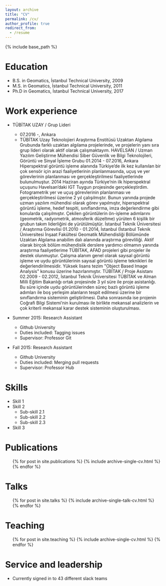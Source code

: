 ```yaml
---
layout: archive
title: "CV"
permalink: /cv/
author_profile: true
redirect_from:
  - /resume
---
```


{% include base_path %}

Education
======
* B.S. in Geomatics, İstanbul Technical University, 2009
* M.S. in Geomatics, İstanbul Technical University, 2011
* Ph.D in Geomatics, İstanbul Technical University, 2017

Work experience
======
* TÜBİTAK UZAY / Grup Lideri
  * 07.2016 -,  Ankara
  * TÜBİTAK Uzay Teknolojieri Araştırma Enstitüsü Uzaktan Algılama Grubunda farklı uzaktan algılama projelerinde, ve projelerin yanı sıra grup lideri olarak aktif olarak çalışmaktayım. 
HAVELSAN / Uzman Yazılım Geliştirme Mühendisi
Siber Güvenlik ve Bilgi Teknolojileri, Görüntü ve Sinyal İşleme Grubu
01.2014 - 07.2016, Ankara
Hiperspektral görüntü işleme alanında Türkiye’de ilk kez kullanılan bir çok sensör için arazi faaliyetlerinin planlanmasında, uçuş ve yer görevlerinin planlanması ve gerçekleştirilmesi faaliyetlerinde bulunulmuştur. 2014 Haziran ayında Türkiye’nin ilk hiperspektral uçuşunu Havelsan’daki IGT Tuygun projesinde gerçekleştirdim. Fotogrametrik yer ve uçuş görevlerinin planlanması ve gerçekleştirilmesi üzerine 2 yıl çalışılmıştır. Bunun yanında projede uzman yazılım mühendisi olarak görev yapılmıştır, hiperspektral görüntü işleme, hedef tespiti, sınıflandırma, imza değerlendirme gibi konularda çalışılmıştır. Çekilen görüntülerin ön-işleme adımlarını (geometrik, radyometrik, atmosferik düzeltme) yürüten 6 kişilik bir grubun takım liderliğini de yürütülmüştür.
İstanbul Teknik Üniversitesi / Araştırma Görevlisi
01.2010 - 01.2014,  İstanbul
(İstanbul Teknik Üniversitesi İnşaat Fakültesi Geomatik Mühendisliği Bölümünde Uzaktan Algılama anabilim dalı alanında araştırma görevliliği. Aktif olarak birçok bölüm mühendislik derslere yardımcı olmamın yanında araştırma faaliyetlerime TÜBİTAK, AFAD projeleri gibi projeler ile destek olunmuştur. Çalışma alanım genel olarak sayısal görüntü işleme ve uydu görüntülerinin sayısal görüntü işleme teknikleri ile değerlendirilmesidir. Yüksek lisans tezim "Object Based Image Analysis" konusu üzerine hazırlanmıştır.
TÜBİTAK / Proje Asistanı
02.2009 - 02.2012,  İstanbul Teknik Üniversitesi
TÜBİTAK ve Alman Milli Eğitim Bakanlığı ortak projesinde 3 yıl süre ile proje asistanlığı. Bu süre içinde uydu görüntülerinden süreç bazlı görüntü işleme adımları ile boş yerleşim alanların tespit edilmesi üzerine bir sınıflandırma sisteminin geliştirilmesi. Daha sonrasında ise projenin Coğrafi Bilgi Sistemi’nin kurulması ile birlikte mekansal analizlerin ve çok kriterli mekansal karar destek sisteminin oluşturulması.	




* Summer 2015: Research Assistant
  * Github University
  * Duties included: Tagging issues
  * Supervisor: Professor Git

* Fall 2015: Research Assistant
  * Github University
  * Duties included: Merging pull requests
  * Supervisor: Professor Hub
  
Skills
======
* Skill 1
* Skill 2
  * Sub-skill 2.1
  * Sub-skill 2.2
  * Sub-skill 2.3
* Skill 3

Publications
======
  <ul>{% for post in site.publications %}
    {% include archive-single-cv.html %}
  {% endfor %}</ul>
  
Talks
======
  <ul>{% for post in site.talks %}
    {% include archive-single-talk-cv.html %}
  {% endfor %}</ul>
  
Teaching
======
  <ul>{% for post in site.teaching %}
    {% include archive-single-cv.html %}
  {% endfor %}</ul>
  
Service and leadership
======
* Currently signed in to 43 different slack teams
